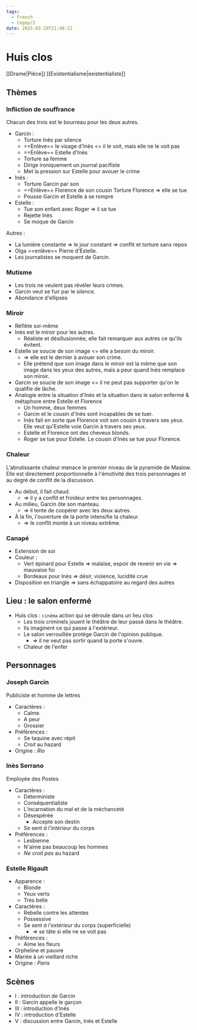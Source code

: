 ```yaml
---
tags:
  - French
  - Cegep/2
date: 2025-03-29T21:40:22
---
```


# Huis clos

[[Drame|Pièce]] [[Existentialisme|existentialiste]]

## Thèmes

### Infliction de souffrance

Chacun des trois est le bourreau pour les deux autres.

- Garcin :
	- Torture Inès par silence
	- ==Enlève== le visage d'Inès <= il le voit, mais elle ne le voit pas
	- ==Enlève== Estelle d'Inès
	- Torture sa femme
	- Dirige ironiquement un journal pacifiste
	- Met la pression sur Estelle pour avouer le crime
- Inès :
	- Torture Garcin par son
	- ==Enlève== Florence de son cousin
	  Torture Florence => elle se tue
	- Pousse Garcin et Estelle à se rompre
- Estelle :
	- Tue son enfant avec Roger => il se tue
	- Rejette Inès
	- Se moque de Garcin

Autres :

- La lumière constante => le jour constant => conflit et torture sans repos
- Olga ==enlève== Pierre d'Estelle.
- Les journalistes se moquent de Garcin.

### Mutisme

- Les trois ne veulent pas révéler leurs crimes.
- Garcin veut se fuir par le silence.
- Abondance d'ellipses

### Miroir

- Réflète soi-même
- Inès est le miroir pour les autres.
	- Réaliste et désillusionnée, elle fait remarquer aux autres ce qu'ils évitent.
- Estelle se soucie de son image <= elle a besoin du miroir.
	- => elle est le dernier à avouer son crime.
	- Elle prétend que son image dans le miroir est la même que son image dans les yeux des autres, mais a peur quand Inès remplace son miroir.
- Garcin se soucie de son image <= il ne peut pas supporter qu'on le qualifie de lâche.
- Analogie entre la situation d'Inès et la situation dans le salon enfermé
  & métaphore entre Estelle et Florence
	- Un homme, deux femmes
	- Garcin et le cousin d'Inès sont incapables de se tuer.
	- Inès fait en sorte que Florence voit son cousin à travers ses yeux.
	  Elle veut qu'Estelle voie Garcin à travers ses yeux.
	- Estelle et Florence ont des cheveux blonds.
	- Roger se tue pour Estelle.
	  Le cousin d'Inès se tue pour Florence.

### Chaleur

L'abrutissante chaleur menace le premier niveau de la pyramide de Maslow.
Elle est directement proportionnelle à l'émotivité des trois personnages et au degré de conflit de la discussion.

- Au début, il fait chaud.
	- => il y a conflit et froideur entre les personnages.
- Au milieu, Garcin ôte son manteau.
	- => il tente de coopérer avec les deux autres.
- À la fin, l'ouverture de la porte intensifie la chaleur.
	- => le conflit monte à un niveau extrême.

### Canapé

- Extension de soi
- Couleur :
	- Vert épinard pour Estelle => malaise, espoir de revenir en vie => mauvaise foi
	- Bordeaux pour Inès => désir, violence, lucidité crue
- Disposition en triangle => sans échappatoire au regard des autres

## Lieu : le salon enfermé

- Huis clos : `cinéma` action qui se déroule dans un lieu clos
	- Les trois criminels jouent le théâtre de leur passé dans le théâtre.
	- Ils imaginent ce qui passe à l'extérieur.
	- Le salon verrouillée protège Garcin de l'opinion publique.
		- => il ne veut pas sortir quand la porte s'ouvre.
	- Chaleur de l'enfer

## Personnages

### Joseph Garcin

Publiciste et homme de lettres

- Caractères :
	- Calme
	- A peur
	- Grossier
- Préférences :
	- Se taquine avec répit
	- *Croit* au hazard
- Origine : *Rio*

### Inès Serrano

Employée des Postes

- Caractères :
	- Déterministe
	- Conséquentialiste
	- L'incarnation du mal et de la méchanceté
	- Désespérée
		- Accepte son destin
	- Se sent *à l'intérieur* du corps
- Préférences :
	- Lesbienne
	- N'aime pas beaucoup les hommes
	- *Ne croit pas* au hazard

### Estelle Rigault

- Apparence :
	- Blonde
	- Yeux verts
	- Très belle
- Caractères :
	- Rebelle contre les attentes
	- Possessive
	- Se sent *à l'extérieur* du corps (superficielle)
		- => se tâte si elle ne se voit pas
- Préférences :
	- Aime les fleurs
- Orpheline et pauvre
- Mariée à un vieillard riche
- Origine : *Paris*

## Scènes

- I : introduction de Garcin
- II : Garcin appelle le garçon
- III : introduction d'Inès
- IV : introduction d'Estelle
- V : discussion entre Garcin, Inès et Estelle
